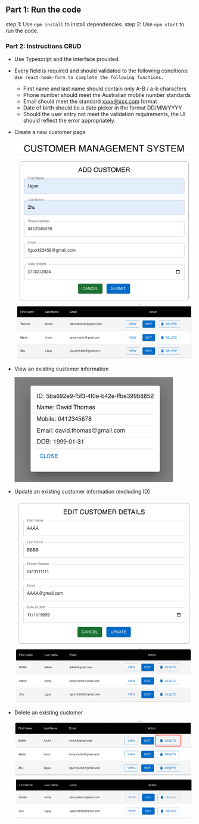 ## Part 1: Run the code
step 1: Use `npm install` to install dependencies.
step 2: Use `npm start` to run the code.

### Part 2: Instructions CRUD
- Use Typescript and the interface provided.

- Every field is required and should validated to the following conditions:
`Use react-hook-form to complete the following functions.`
  - First name and last name should contain only A-B / a-b characters
  - Phone number should meet the Australian mobile number standards
  - Email should meet the standard xxxx@xxx.com format
  - Date of birth should be a date picker in the format DD/MM/YYYY
  - Should the user entry not meet the validation requirements, the UI should reflect the error appropriately.

- Create a new customer page

  ![Alt text](/public/screenshots/image.png)
  ![Alt text](/public/screenshots/image-1.png)

- View an existing customer information

  ![Alt text](/public/screenshots/image-2.png)

- Update an existing customer information (excluding ID)

  ![Alt text](/public/screenshots/image-3.png)
  ![Alt text](/public/screenshots/image-4.png)

- Delete an existing customer

  ![Alt text](/public/screenshots/image-5.png)
  ![Alt text](/public/screenshots/image-6.png)

